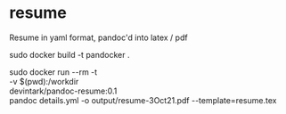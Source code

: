 # resume
Resume in yaml format, pandoc'd into latex / pdf

sudo docker build -t pandocker .

sudo docker run --rm -t \
-v $(pwd):/workdir \
devintark/pandoc-resume:0.1 \
pandoc details.yml -o output/resume-3Oct21.pdf --template=resume.tex
